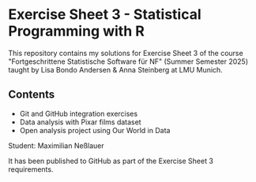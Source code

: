 # Exercise Sheet 3 - Statistical Programming with R

This repository contains my solutions for Exercise Sheet 3 of the course "Fortgeschrittene Statistische Software für NF" (Summer Semester 2025) taught by Lisa Bondo Andersen & Anna Steinberg at LMU Munich.

## Contents
- Git and GitHub integration exercises
- Data analysis with Pixar films dataset
- Open analysis project using Our World in Data

Student: Maximilian Neßlauer

It has been published to GitHub as part of the Exercise Sheet 3 requirements.